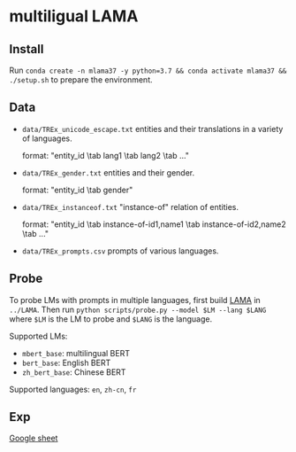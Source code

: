 # multiligual LAMA

## Install

Run `conda create -n mlama37 -y python=3.7 && conda activate mlama37 && ./setup.sh` to prepare the environment.

## Data

- `data/TREx_unicode_escape.txt` entities and their translations in a variety of languages.

  format: "entity_id \tab lang1 \tab lang2 \tab ..."
- `data/TREx_gender.txt` entities and their gender.
  
  format: "entity_id \tab gender"
- `data/TREx_instanceof.txt` "instance-of" relation of entities.
  
  format: "entity_id \tab instance-of-id1,name1 \tab instance-of-id2,name2 \tab ..."
- `data/TREx_prompts.csv` prompts of various languages.

## Probe

To probe LMs with prompts in multiple languages, first build [LAMA](https://github.com/facebookresearch/LAMA) in `../LAMA`.
Then run `python scripts/probe.py --model $LM --lang $LANG` where `$LM` is the LM to probe and `$LANG` is the language.

Supported LMs:
- `mbert_base`: multilingual BERT
- `bert_base`: English BERT
- `zh_bert_base`: Chinese BERT

Supported languages: `en`, `zh-cn`, `fr`

## Exp

[Google sheet](https://docs.google.com/spreadsheets/d/1oZkH4AFTwoK3ZkNNIy98Ha-D7_Jx4_03n2Mo6Z67hFw/edit?usp=sharing)

